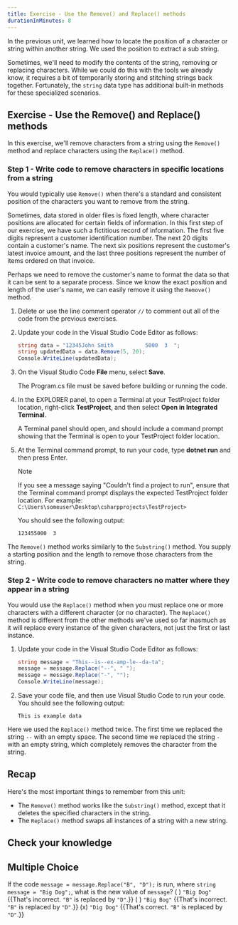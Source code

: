 ```yaml
---
title: Exercise - Use the Remove() and Replace() methods
durationInMinutes: 8
---
```


In the previous unit, we learned how to locate the position of a character or string within another string. We used the position to extract a sub string.

Sometimes, we'll need to modify the contents of the string, removing or replacing characters. While we could do this with the tools we already know, it requires a bit of temporarily storing and stitching strings back together. Fortunately, the `string` data type has additional built-in methods for these specialized scenarios.

## Exercise - Use the Remove() and Replace() methods

In this exercise, we'll remove characters from a string using the `Remove()` method and replace characters using the `Replace()` method.

### Step 1 - Write code to remove characters in specific locations from a string

You would typically use `Remove()` when there's a standard and consistent position of the characters you want to remove from the string.

Sometimes, data stored in older files is fixed length, where character positions are allocated for certain fields of information. In this first step of our exercise, we have such a fictitious record of information. The first five digits represent a customer identification number. The next 20 digits contain a customer's name. The next six positions represent the customer's latest invoice amount, and the last three positions represent the number of items ordered on that invoice.

Perhaps we need to remove the customer's name to format the data so that it can be sent to a separate process. Since we know the exact position and length of the user's name, we can easily remove it using the `Remove()` method.

1. Delete or use the line comment operator `//` to comment out all of the code from the previous exercises.

1.	Update your code in the Visual Studio Code Editor as follows:

    ```c#
    string data = "12345John Smith          5000  3  ";
    string updatedData = data.Remove(5, 20);
    Console.WriteLine(updatedData);
    ```

1. On the Visual Studio Code **File** menu, select **Save**.

    The Program.cs file must be saved before building or running the code.

1. In the EXPLORER panel, to open a Terminal at your TestProject folder location, right-click **TestProject**, and then select **Open in Integrated Terminal**.

    A Terminal panel should open, and should include a command prompt showing that the Terminal is open to your TestProject folder location.

1. At the Terminal command prompt, to run your code, type **dotnet run** and then press Enter.

    > [!NOTE]
    > If you see a message saying "Couldn't find a project to run", ensure that the Terminal command prompt displays the expected TestProject folder location. For example: `C:\Users\someuser\Desktop\csharpprojects\TestProject>`

    You should see the following output:

    ```Output
    123455000  3  
    ```

The `Remove()` method works similarly to the `Substring()` method. You supply a starting position and the length to remove those characters from the string.

### Step 2 - Write code to remove characters no matter where they appear in a string

You would use the `Replace()` method when you must replace one or more characters with a different character (or no character). The `Replace()` method is different from the other methods we've used so far inasmuch as it will replace every instance of the given characters, not just the first or last instance.

1.	Update your code in the Visual Studio Code Editor as follows:

    ```c#
    string message = "This--is--ex-amp-le--da-ta";
    message = message.Replace("--", " ");
    message = message.Replace("-", "");
    Console.WriteLine(message);
    ```

1. Save your code file, and then use Visual Studio Code to run your code. You should see the following output:

    ```Output
    This is example data
    ```

Here we used the `Replace()` method twice. The first time we replaced the string `--` with an empty space. The second time we replaced the string `-` with an empty string, which completely removes the character from the string.

## Recap

Here's the most important things to remember from this unit:

- The `Remove()` method works like the `Substring()` method, except that it deletes the specified characters in the string.
- The `Replace()` method swaps all instances of a string with a new string.

## Check your knowledge

## Multiple Choice

If the code `message = message.Replace("B", "D");` is run, where `string message = "Big Dog";`, what is the new value of `message`?
( ) `"Big Dog"` {{That's incorrect. `"B"` is replaced by `"D"`.}}
( ) `"Big Bog"` {{That's incorrect. `"B"` is replaced by `"D"`.}}
(x) `"Dig Dog"` {{That's correct. `"B"` is replaced by `"D"`.}}
